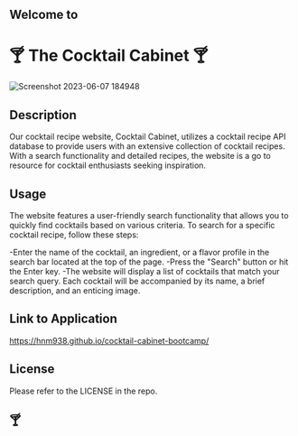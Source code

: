 ## Welcome to
# 🍸 The Cocktail Cabinet 🍸
![Screenshot 2023-06-07 184948](https://github.com/hnm938/cocktail-cabinet-bootcamp/assets/130527417/e5a73bde-66ae-43ed-8168-ee104aa63671)

## Description

Our cocktail recipe website, Cocktail Cabinet, utilizes a cocktail recipe API database to provide users with an extensive collection of cocktail recipes. With a search functionality and detailed recipes, the website is a go to resource for cocktail enthusiasts seeking inspiration.

## Usage

The website features a user-friendly search functionality that allows you to quickly find cocktails based on various criteria. To search for a specific cocktail recipe, follow these steps:

-Enter the name of the cocktail, an ingredient, or a flavor profile in the search bar located at the top of the page.
-Press the "Search" button or hit the Enter key.
-The website will display a list of cocktails that match your search query. Each cocktail will be accompanied by its name, a brief description, and an enticing image.

## Link to Application

https://hnm938.github.io/cocktail-cabinet-bootcamp/

## License

Please refer to the LICENSE in the repo.

🍸
---
